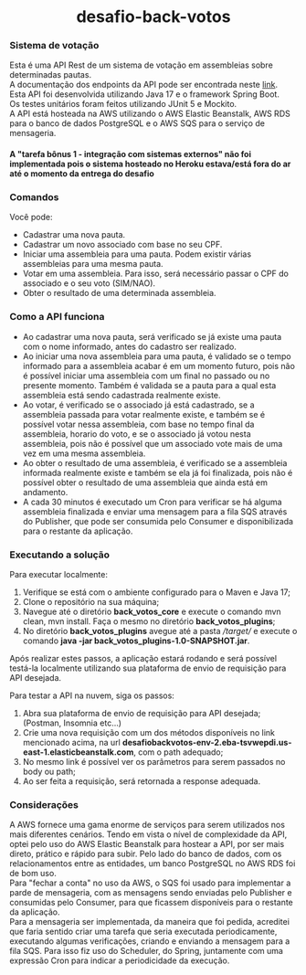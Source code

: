 # <h1 align="center"> desafio-back-votos </h1>
### Sistema de votação

Esta é uma API Rest de um sistema de votação em assembleias sobre determinadas pautas.<br/>
A documentação dos endpoints da API pode ser encontrada neste [link](http://desafiobackvotos-env-2.eba-tsvwepdi.us-east-1.elasticbeanstalk.com/swagger-ui/index.html#/).<br/>
Esta API foi desenvolvida utilizando Java 17 e o framework Spring Boot.<br/>
Os testes unitários foram feitos utilizando JUnit 5 e Mockito.<br/>
A API está hosteada na AWS utilizando o AWS Elastic Beanstalk, AWS RDS para o banco de dados PostgreSQL e o AWS SQS para o serviço de mensageria.

#### **A "tarefa bônus 1 - integração com sistemas externos" não foi implementada pois o sistema hosteado no Heroku estava/está fora do ar até o momento da entrega do desafio**

### Comandos

Você pode:

* Cadastrar uma nova pauta.
* Cadastrar um novo associado com base no seu CPF.
* Iniciar uma assembleia para uma pauta. Podem existir várias assembleias para uma mesma pauta.
* Votar em uma assembleia. Para isso, será necessário passar o CPF do associado e o seu voto (SIM/NAO).
* Obter o resultado de uma determinada assembleia.

### Como a API funciona

* Ao cadastrar uma nova pauta, será verificado se já existe uma pauta com o nome informado, antes do cadastro ser realizado.<br/>
* Ao iniciar uma nova assembleia para uma pauta, é validado se o tempo informado para a assembleia acabar é em um momento futuro, pois não é possível iniciar uma assembleia com um final no passado ou no presente momento. Também é validada se a pauta para a qual esta assembleia está sendo cadastrada realmente existe.<br/>
* Ao votar, é verificado se o associado já está cadastrado, se a assembleia passada para votar realmente existe, e também se é possível votar nessa assembleia, com base no tempo final da assembleia, horario do voto,
  e se o associado já votou nesta assembleia, pois não é possível que um associado vote mais de uma vez em uma mesma assembleia.<br/>
* Ao obter o resultado de uma assembleia, é verificado se a assembleia informada realmente existe e também se ela já foi finalizada, pois não é possível obter o resultado de uma assembleia que ainda está em andamento.<br/>
* A cada 30 minutos é executado um Cron para verificar se há alguma assembleia finalizada e enviar uma mensagem para a fila SQS através do Publisher, que pode ser consumida pelo Consumer e disponibilizada para o restante da aplicação.

### Executando a solução

Para executar localmente:
1. Verifique se está com o ambiente configurado para o Maven e Java 17;
2. Clone o repositório na sua máquina;
3. Navegue até o diretório **back_votos_core** e execute o comando mvn clean, mvn install. Faça o mesmo no diretório **back_votos_plugins**;
4. No diretório **back_votos_plugins** avegue até a pasta _/target/_ e execute o comando **java -jar back_votos_plugins-1.0-SNAPSHOT.jar**.

Após realizar estes passos, a aplicação estará rodando e será possível testá-la localmente utilizando sua plataforma de envio de requisição para API desejada.

Para testar a API na nuvem, siga os passos:
1. Abra sua plataforma de envio de requisição para API desejada; (Postman, Insomnia etc...)
2. Crie uma nova requisição com um dos métodos disponíveis no link mencionado acima, na url **desafiobackvotos-env-2.eba-tsvwepdi.us-east-1.elasticbeanstalk.com**, com o path adequado;
3. No mesmo link é possível ver os parâmetros para serem passados no body ou path;
4. Ao ser feita a requisição, será retornada a response adequada.

### Considerações

A AWS fornece uma gama enorme de serviços para serem utilizados nos mais diferentes cenários. Tendo em vista o nível de complexidade da API, optei pelo uso do AWS Elastic Beanstalk para hostear a API, por ser mais direto, prático e rápido para subir. Pelo lado do banco de dados, com os relacionamentos entre as entidades,
um banco PostgreSQL no AWS RDS foi de bom uso.<br/> Para "fechar a conta" no uso da AWS, o SQS foi usado para implementar a parde de mensageria, com as mensagens sendo enviadas pelo Publisher e consumidas pelo Consumer, para que ficassem disponíveis para o restante da aplicação.<br/>
Para a mensageria ser implementada, da maneira que foi pedida, acreditei que faria sentido criar uma tarefa que seria executada periodicamente, executando algumas verificações, criando e enviando a mensagem para a fila SQS. Para isso fiz uso do Scheduler, do Spring, juntamente com uma expressão Cron para indicar a
periodicidade da execução.
